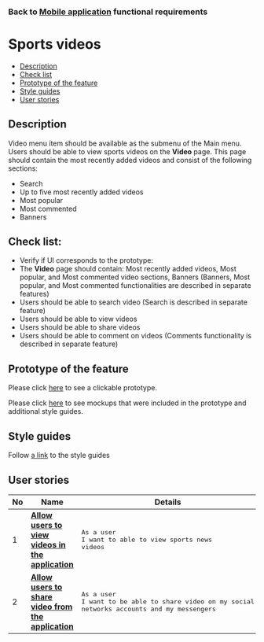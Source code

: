 ### Back to [Mobile application](../../#mobile-application) functional requirements

# Sports videos

- [Description](#description)
- [Check list](#check-list)
- [Prototype of the feature](#prototype-of-the-feature)
- [Style guides](#style-guides)
- [User stories](#user-stories)

## Description

Video menu item should be available as the submenu of the Main menu. Users should be able to view sports videos on the <b>Video</b> page. This page should contain the most recently added videos and consist of the following sections:
  - Search
  - Up to five most recently added videos
  - Most popular
  - Most commented
  - Banners

## Check list:

  - Verify if UI corresponds to the prototype:
  - The <b>Video</b> page should contain: Most recently added videos, Most popular, and Most commented video sections, Banners (Banners, Most popular, and Most commented functionalities are described in separate features)
  - Users should be able to search video (Search is described in separate feature)
  - Users should be able to view videos
  - Users should be able to share videos
  - Users should be able to comment on videos (Comments functionality is described in separate feature)

## Prototype of the feature

Please click [here](https://www.figma.com/proto/JVDTph8VY9Ye7kz8BTDxhJ/1-Sports-Hub-General-Prototype?page-id=0%3A5852&node-id=0%3A7481&viewport=-1637%2C-969%2C0.37520089745521545&scaling=scale-down) to see a clickable prototype.

Please click [here](https://www.figma.com/file/egXgh8BYD7Xaa0JeMNhv9R/Manage-advertisements?node-id=0%3A1075) to see mockups that were included in the prototype and additional style guides.

## Style guides

Follow [a link](https://www.figma.com/proto/0zkkf5WC77OSpvyD6YXpFE/Style-guides?page-id=0%3A1&node-id=19%3A5368&viewport=266%2C48%2C0.54&scaling=min-zoom&starting-point-node-id=19%3A5368) to the style guides

## User stories

No           |      Name     |   Details
------------ | ------------- | -------------
1 |[**Allow users to view videos in the application**](/sports_hub_portal/mobile_application_features/video_page/user_stories/user_video_list)|<pre>As a user</br>I want to able to view sports news videos</pre>
2 |[**Allow users to share video from the application**](/sports_hub_portal/mobile_application_features/video_page/user_stories/share_video)|<pre>As a user</br>I want to be able to share video on my social networks accounts and my messengers</pre>
